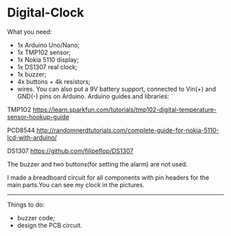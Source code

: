 # Digital-Clock

What you need:
- 1x Arduino Uno/Nano;
- 1x TMP102 sensor;
- 1x Nokia 5110 display;
- 1x DS1307 real clock;
- 1x buzzer;
- 4x buttons + 4k resistors;
- wires.
You can also put a 9V battery support, connected to Vin(+) and GND(-) pins on Arduino.
Arduino guides and libraries:

TMP1O2
https://learn.sparkfun.com/tutorials/tmp102-digital-temperature-sensor-hookup-guide

PCD8544 
http://randomnerdtutorials.com/complete-guide-for-nokia-5110-lcd-with-arduino/

DS1307
https://github.com/filipeflop/DS1307

The buzzer and two buttons(for setting the alarm) are not used.

I made a breadboard circuit for all components with pin headers for the main parts.You can see my clock in the pictures.


-----------------------------------------------------------------------------------------------------------------------------------

Things to do:
- buzzer code;
- design the  PCB circuit.

